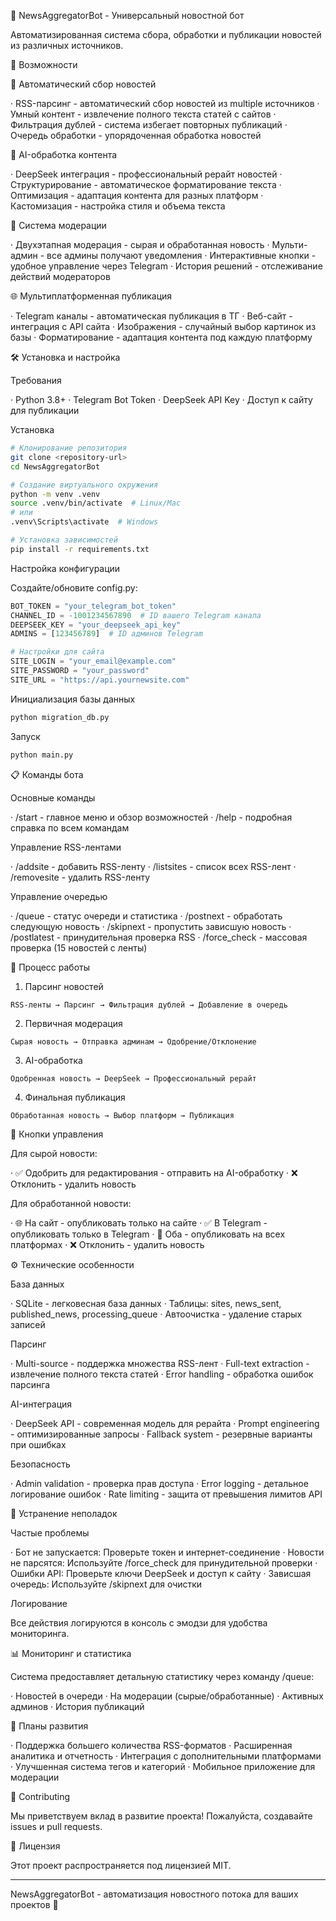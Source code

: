 🤖 NewsAggregatorBot - Универсальный новостной бот

Автоматизированная система сбора, обработки и публикации новостей из различных источников.

🚀 Возможности

📰 Автоматический сбор новостей

· RSS-парсинг - автоматический сбор новостей из multiple источников
· Умный контент - извлечение полного текста статей с сайтов
· Фильтрация дублей - система избегает повторных публикаций
· Очередь обработки - упорядоченная обработка новостей

🤖 AI-обработка контента

· DeepSeek интеграция - профессиональный рерайт новостей
· Структурирование - автоматическое форматирование текста
· Оптимизация - адаптация контента для разных платформ
· Кастомизация - настройка стиля и объема текста

👥 Система модерации

· Двухэтапная модерация - сырая и обработанная новость
· Мульти-админ - все админы получают уведомления
· Интерактивные кнопки - удобное управление через Telegram
· История решений - отслеживание действий модераторов

🌐 Мультиплатформенная публикация

· Telegram каналы - автоматическая публикация в ТГ
· Веб-сайт - интеграция с API сайта
· Изображения - случайный выбор картинок из базы
· Форматирование - адаптация контента под каждую платформу

🛠 Установка и настройка

Требования

· Python 3.8+
· Telegram Bot Token
· DeepSeek API Key
· Доступ к сайту для публикации

Установка

```bash
# Клонирование репозитория
git clone <repository-url>
cd NewsAggregatorBot

# Создание виртуального окружения
python -m venv .venv
source .venv/bin/activate  # Linux/Mac
# или
.venv\Scripts\activate  # Windows

# Установка зависимостей
pip install -r requirements.txt
```

Настройка конфигурации

Создайте/обновите config.py:

```python
BOT_TOKEN = "your_telegram_bot_token"
CHANNEL_ID = -1001234567890  # ID вашего Telegram канала
DEEPSEEK_KEY = "your_deepseek_api_key"
ADMINS = [123456789]  # ID админов Telegram

# Настройки для сайта
SITE_LOGIN = "your_email@example.com"
SITE_PASSWORD = "your_password"
SITE_URL = "https://api.yournewsite.com"
```

Инициализация базы данных

```bash
python migration_db.py
```

Запуск

```bash
python main.py
```

📋 Команды бота

Основные команды

· /start - главное меню и обзор возможностей
· /help - подробная справка по всем командам

Управление RSS-лентами

· /addsite <url> - добавить RSS-ленту
· /listsites - список всех RSS-лент
· /removesite <url> - удалить RSS-ленту

Управление очередью

· /queue - статус очереди и статистика
· /postnext - обработать следующую новость
· /skipnext - пропустить зависшую новость
· /postlatest - принудительная проверка RSS
· /force_check - массовая проверка (15 новостей с ленты)

🔄 Процесс работы

1. Парсинг новостей

```
RSS-ленты → Парсинг → Фильтрация дублей → Добавление в очередь
```

2. Первичная модерация

```
Сырая новость → Отправка админам → Одобрение/Отклонение
```

3. AI-обработка

```
Одобренная новость → DeepSeek → Профессиональный рерайт
```

4. Финальная публикация

```
Обработанная новость → Выбор платформ → Публикация
```

🎯 Кнопки управления

Для сырой новости:

· ✅ Одобрить для редактирования - отправить на AI-обработку
· ❌ Отклонить - удалить новость

Для обработанной новости:

· 🌐 На сайт - опубликовать только на сайте
· ✅ В Telegram - опубликовать только в Telegram
· 🚀 Оба - опубликовать на всех платформах
· ❌ Отклонить - удалить новость

⚙️ Технические особенности

База данных

· SQLite - легковесная база данных
· Таблицы: sites, news_sent, published_news, processing_queue
· Автоочистка - удаление старых записей

Парсинг

· Multi-source - поддержка множества RSS-лент
· Full-text extraction - извлечение полного текста статей
· Error handling - обработка ошибок парсинга

AI-интеграция

· DeepSeek API - современная модель для рерайта
· Prompt engineering - оптимизированные запросы
· Fallback system - резервные варианты при ошибках

Безопасность

· Admin validation - проверка прав доступа
· Error logging - детальное логирование ошибок
· Rate limiting - защита от превышения лимитов API

🐛 Устранение неполадок

Частые проблемы

· Бот не запускается: Проверьте токен и интернет-соединение
· Новости не парсятся: Используйте /force_check для принудительной проверки
· Ошибки API: Проверьте ключи DeepSeek и доступ к сайту
· Зависшая очередь: Используйте /skipnext для очистки

Логирование

Все действия логируются в консоль с эмодзи для удобства мониторинга.

📊 Мониторинг и статистика

Система предоставляет детальную статистику через команду /queue:

· Новостей в очереди
· На модерации (сырые/обработанные)
· Активных админов
· История публикаций

🔮 Планы развития

· Поддержка большего количества RSS-форматов
· Расширенная аналитика и отчетность
· Интеграция с дополнительными платформами
· Улучшенная система тегов и категорий
· Мобильное приложение для модерации

🤝 Contributing

Мы приветствуем вклад в развитие проекта! Пожалуйста, создавайте issues и pull requests.

📄 Лицензия

Этот проект распространяется под лицензией MIT.

---

NewsAggregatorBot - автоматизация новостного потока для ваших проектов 🚀
